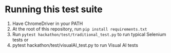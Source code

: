 # Running this test suite

1. Have ChromeDriver in your PATH
2. At the root of this repository, run `pip install requirements.txt`
3. Run `pytest hackathon/test/traditional_test.py` to run typical Selenium tests or
4. pytest hackathon/test/visualAI_test.py to run Visual AI tests
